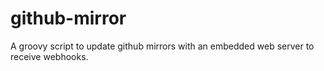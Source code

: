 github-mirror
=============

A groovy script to update github mirrors with an embedded web server to receive webhooks.
